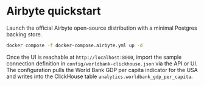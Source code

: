 # Airbyte quickstart

Launch the official Airbyte open-source distribution with a minimal Postgres backing store.

```bash
docker compose -f docker-compose.airbyte.yml up -d
```

Once the UI is reachable at `http://localhost:8000`, import the sample connection definition in
`config/worldbank-clickhouse.json` via the API or UI.  The configuration pulls the World Bank GDP
per capita indicator for the USA and writes into the ClickHouse table
`analytics.worldbank_gdp_per_capita`.

